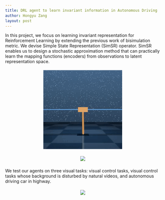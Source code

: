 ```yaml
---
title: DRL agent to learn invariant information in Autonomous Driving
author: Hongyu Zang
layout: post
---
```

<!-- 日期可能需要改一下 -->
<div class="container">
	<p>In this project, we focus on learning invariant representation for Reinforcement Learning by extending the previous work of bisimulation metric. We devise Simple State Representation (SimSR) operator. SimSR enables us to design a stochastic approximation method that can practically learn the mapping functions (encoders) from observations to latent representation space.</p>
	<div style="float:none;border:solid 1px 000;margin:20px;text-align: center;"><img src="/assets/images/research/cartpole_swingup.gif"></div>
	<div style="float:none;border:solid 1px 000;margin:20px;text-align: center;"><img src="/assets/images/research/walker_walk.gif"></div>
	<p>We test our agents on three visual tasks: visual control tasks, visual control tasks whose background is disturbed by natural videos, and autonomous driving car in highway.</p>
</div>

<div style="float:none;border:solid 1px 000;margin:20px;text-align: center;"><img src="/assets/images/research/car-small.gif"></div>
<div style="float:none;clear:both;"></div>